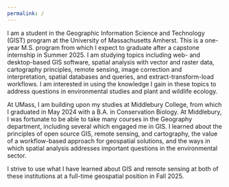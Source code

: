 ```yaml
---
permalink: /
---
```


I am a student in the Geographic Information Science and Technology (GIST) program at the University of Massachusetts Amherst. This is a one-year M.S. program from which I expect to graduate after a capstone internship in Summer 2025. I am studying topics including web- and desktop-based GIS software, spatial analysis with vector and raster data, cartography principles, remote sensing, image correction and interpretation, spatial databases and queries, and extract-transform-load workflows. I am interested in using the knowledge I gain in these topics to address questions in environmental studies and plant and wildlife ecology.

At UMass, I am building upon my studies at Middlebury College, from which I graduated in May 2024 with a B.A. in Conservation Biology. At Middlebury, I was fortunate to be able to take many courses in the Geography department, including several which engaged me in GIS. I learned about the principles of open source GIS, remote sensing, and cartography, the value of a workflow-based approach for geospatial solutions, and the ways in which spatial analysis addresses important questions in the environmental sector.

I strive to use what I have learned about GIS and remote sensing at both of these institutions at a full-time geospatial position in Fall 2025.

